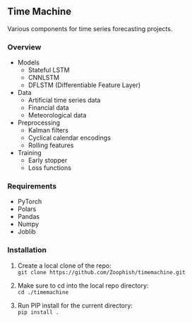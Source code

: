 ## Time Machine

Various components for time series forecasting projects.

### Overview   
* Models   
    * Stateful LSTM   
    * CNNLSTM   
    * DFLSTM (Differentiable Feature Layer)   
* Data   
    * Artificial time series data   
    * Financial data   
    * Meteorological data   
* Preprocessing   
    * Kalman filters   
    * Cyclical calendar encodings   
    * Rolling features   
* Training   
    * Early stopper   
    * Loss functions

### Requirements

* PyTorch   
* Polars   
* Pandas   
* Numpy   
* Joblib   

### Installation

1) Create a local clone of the repo:   
`git clone https://github.com/Zoophish/timemachine.git`   

2) Make sure to cd into the local repo directory:   
`cd ./timemachine`   

3) Run PIP install for the current directory:   
`pip install .`   
